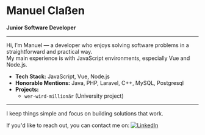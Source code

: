 # Manuel Claßen

**Junior Software Developer**

---

Hi, I’m Manuel — a developer who enjoys solving software problems in a straightforward and practical way.  
My main experience is with JavaScript environments, especially Vue and Node.js.

- **Tech Stack:** JavaScript, Vue, Node.js
- **Honorable Mentions:** Java, PHP, Laravel, C++, MySQL, Postgresql
- **Projects:**  
  - `wer-wird-millionär` (University project)

---

I keep things simple and focus on building solutions that work.  

If you'd like to reach out, you can contact me on:
[![LinkedIn](https://img.shields.io/badge/LinkedIn-Profile-blue?logo=linkedin&logoColor=white)](https://www.linkedin.com/in/manuel-cla%C3%9Fen-a32b9b304/)
<!--
Nothing else to add. Let's keep it minimal.
-->
